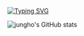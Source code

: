 [![Typing SVG](https://readme-typing-svg.demolab.com?font=Delius&pause=1000&color=F77BBA&background=FFFFFF00&width=435&lines=Welcome+to+Jungho's+GitHub)](https://git.io/typing-svg)


![jungho's GitHub stats](https://github-readme-stats.vercel.app/api?username=jungho&theme=dark&show_icons=true)
